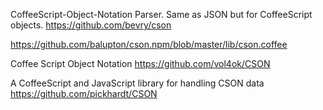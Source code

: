 CoffeeScript-Object-Notation Parser. Same as JSON but for CoffeeScript objects.
https://github.com/bevry/cson

https://github.com/balupton/cson.npm/blob/master/lib/cson.coffee

Coffee Script Object Notation
https://github.com/vol4ok/CSON

A CoffeeScript and JavaScript library for handling CSON data
https://github.com/pickhardt/CSON